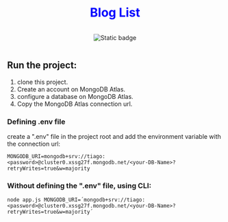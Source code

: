 <h1 style="text-align: center; color: blue; font-weight:bold">Blog List</h1>

<div style="display: flex; gap: 10px; justify-content:center">

![Static badge](https://img.shields.io/badge/express-v.4.18.2-blue)

</div>

## Run the project:

<ol>
    <li>clone this project.</li>
    <li>Create an account on MongoDB Atlas.</li>
    <li>configure a database on MongoDB Atlas.</li>
    <li>Copy the MongoDB Atlas connection url.</li>
</ol>

### Defining .env file

create a ".env" file in the project root and add the environment variable with the connection url:

```MONGODB_URI=mongodb+srv://tiago:<password>@cluster0.xssg27f.mongodb.net/<your-DB-Name>?retryWrites=true&w=majority```

### Without defining the ".env" file, using CLI:

```node app.js MONGODB_URI=´mongodb+srv://tiago:<password>@cluster0.xssg27f.mongodb.net/<your-DB-Name>?retryWrites=true&w=majority´```